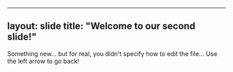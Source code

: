 ---
layout: slide
title: "Welcome to our second slide!"
----
Something new... but for real, you didn't specify how to edit the file...
Use the left arrow to go back!
